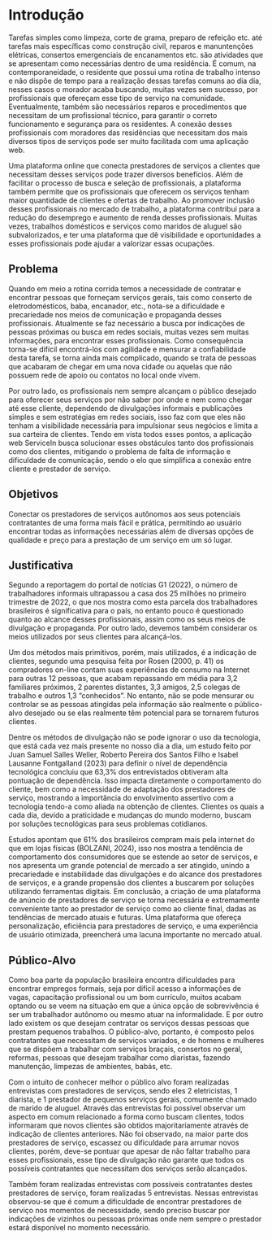 # Introdução

Tarefas simples como limpeza, corte de grama, preparo de refeição etc. até tarefas mais específicas como construção civil, reparos e manuntenções elétricas, consertos emergenciais de encanamentos etc. são atividades que se apresentam como necessárias dentro de uma residência. É comum, na contemporaneidade, o residente que possui uma rotina de trabalho intenso e não dispõe de tempo para a realização dessas tarefas comuns ao dia dia, nesses casos o morador acaba buscando, muitas vezes sem sucesso, por profissionais que ofereçam esse tipo de serviço na comunidade. Eventualmente, também são necessários reparos e procedimentos que necessitam de um profissional técnico, para garantir o correto funcionamento e segurança para os residentes. A conexão desses profissionais com moradores das residências que necessitam dos mais diversos tipos de serviços pode ser muito facilitada com uma aplicação web.

Uma plataforma online que conecta prestadores de serviços a clientes que necessitam desses serviços pode trazer diversos benefícios. Além de facilitar o processo de busca e seleção de profissionais, a plataforma também permite que os profissionais que oferecem os serviços tenham maior quantidade de clientes e ofertas de trabalho. Ao promover inclusão desses profissionais no mercado de trabalho, a plataforma contribui para a redução do desemprego e aumento de renda desses profissionais. Muitas vezes, trabalhos domésticos e serviços como maridos de aluguel são subvalorizados, e ter uma plataforma que dê visibilidade e oportunidades a esses profissionais pode ajudar a valorizar essas ocupações. 


## Problema

Quando em meio a rotina corrida temos a necessidade de contratar e encontrar pessoas que forneçam serviços gerais, tais como conserto de eletrodomésticos, baba, encanador, etc., nota-se a dificuldade e precariedade nos meios de comunicação e propaganda desses profissionais. Atualmente se faz necessário a busca por indicações de pessoas próximas ou busca em redes sociais, muitas vezes sem muitas informações, para encontrar esses profissionais. Como consequência torna-se difícil encontrá-los com agilidade e mensurar a confiabilidade desta tarefa, se torna ainda mais complicado, quando se trata de pessoas que acabaram de chegar em uma nova cidade ou aquelas que não possuem rede de apoio ou contatos no local onde vivem.

Por outro lado, os profissionais nem sempre alcançam o público desejado para oferecer seus serviços por não saber por onde e nem como chegar até esse cliente, dependendo de divulgações informais e publicações simples e sem estratégias em redes sociais, isso faz com que eles não tenham a visibilidade necessária para impulsionar seus negócios e limita a sua carteira de clientes. Tendo em vista todos esses pontos, a aplicação web ServiceIn busca solucionar esses obstáculos tanto dos profissionais como dos clientes, mitigando o problema de falta de informação e dificuldade de comunicação, sendo o elo que simplifica a conexão entre cliente e prestador de serviço. 


## Objetivos

Conectar os prestadores de serviços autônomos aos seus potenciais contratantes de uma forma mais fácil e prática, permitindo ao usuário encontrar todas as informações necessárias além de diversas opções de qualidade e preço para a prestação de um serviço em um só lugar.


## Justificativa

Segundo a reportagem do portal de notícias G1 (2022), o número de trabalhadores informais ultrapassou a casa dos 25 milhões no primeiro trimestre de 2022, o que nos mostra como esta parcela dos trabalhadores brasileiros é significativa para o país, no entanto pouco é questionado quanto ao alcance desses profissionais, assim como os seus meios de divulgação e propaganda. Por outro lado, devemos também considerar os meios utilizados por seus clientes para alcançá-los.

Um dos métodos mais primitivos, porém, mais utilizados, é a indicação de clientes, segundo uma pesquisa feita por Rosen (2000, p. 41) os compradores on-line contam suas experiências de consumo na Internet para outras 12 pessoas, que acabam repassando em média para 3,2 familiares próximos, 2 parentes distantes, 3,3 amigos, 2,5 colegas de trabalho e outros 1,3 “conhecidos”. No entanto, não se pode mensurar ou controlar se as pessoas atingidas pela informação são realmente o público-alvo desejado ou se elas realmente têm potencial para se tornarem futuros clientes. 

Dentre os métodos de divulgação não se pode ignorar o uso da tecnologia, que está cada vez mais presente no nosso dia a dia, um estudo feito por Juan Samuel Salles Weller, Roberto Pereira dos Santos Filho e Isabel Lausanne Fontgalland (2023) para definir o nível de dependência tecnológica concluiu que 63,3% dos entrevistados obtiveram alta pontuação de dependência. Isso impacta diretamente o comportamento do cliente, bem como a necessidade de adaptação dos prestadores de serviço, mostrando a importância do envolvimento assertivo com a tecnologia tendo-a como aliada na obtenção de clientes. Clientes os quais a cada dia, devido a praticidade e mudanças do mundo moderno, buscam por soluções tecnológicas para seus problemas cotidianos.

Estudos apontam que 61% dos brasileiros compram mais pela internet do que em lojas físicas (BOLZANI, 2024), isso nos mostra a tendência de comportamento dos consumidores que se estende ao setor de serviços, e nos apresenta um grande potencial de mercado a ser atingido, unindo a precariedade e instabilidade das divulgações e do alcance dos prestadores de serviços, e a grande propensão dos clientes a buscarem por soluções utilizando ferramentas digitais.
Em conclusão, a criação de uma plataforma de anúncio de prestadores de serviço se torna necessária e extremamente conveniente tanto ao prestador de serviço como ao cliente final, dadas as tendências de mercado atuais e futuras. Uma plataforma que ofereça personalização, eficiência para prestadores de serviço, e uma experiência de usuário otimizada, preencherá uma lacuna importante no mercado atual.


## Público-Alvo

Como boa parte da população brasileira encontra dificuldades para encontrar empregos formais, seja por difícil acesso a informações de vagas, capacitação profissional ou um bom currículo, muitos acabam optando ou se veem na situação em que a única opção de sobrevivência é ser um trabalhador autônomo ou mesmo atuar na informalidade. E por outro lado existem os que desejam contratar os serviços dessas pessoas que prestam pequenos trabalhos.
O público-alvo, portanto, é composto pelos contratantes que necessitam de serviços variados, e de homens e mulheres que se dispõem a trabalhar com serviços braçais, consertos no geral, reformas, pessoas que desejam trabalhar como diaristas, fazendo manutenção, limpezas de ambientes, babás, etc. 

Com o intuito de conhecer melhor o público alvo foram realizadas entrevistas com prestadores de serviços, sendo eles 2 eletricistas, 1 diarista, e 1 prestador de pequenos serviços gerais, comumente chamado de marido de aluguel. Através das entrevistas foi possível observar um aspecto em comum relacionado a forma como buscam clientes, todos informaram que novos clientes são obtidos majoritariamente através de indicação de clientes anteriores. Não foi observado, na maior parte dos prestadores de serviço, escassez ou dificuldade para arrumar novos clientes, porém, deve-se pontuar que apesar de não faltar trabalho para esses profissionais, esse tipo de divulgação não garante que todos os possíveis contratantes que necessitam dos serviços serão alcançados.

Também foram realizadas entrevistas com possíveis contratantes destes prestadores de serviço, foram realizadas 5 entrevistas. Nessas entrevistas observou-se que é comum a dificuldade de encontrar prestadores de serviço nos momentos de necessidade, sendo preciso buscar por indicações de vizinhos ou pessoas próximas onde nem sempre o prestador estará disponível no momento necessário. 



